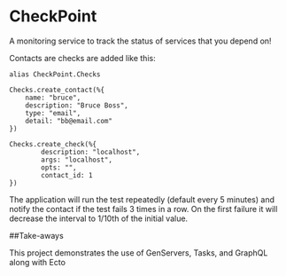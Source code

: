 # CheckPoint

A monitoring service to track the status of services that you depend on!

Contacts are checks are added like this:

```
alias CheckPoint.Checks

Checks.create_contact(%{
    name: "bruce",
    description: "Bruce Boss",
    type: "email",
    detail: "bb@email.com"
})

Checks.create_check(%{
        description: "localhost",
        args: "localhost",
        opts: "",
        contact_id: 1
})
```

The application will run the test repeatedly (default every 5 minutes) and
notify the contact if the test fails 3 times in a row.  On the first failure
it will decrease the interval to 1/10th of the initial value.

##Take-aways

This project demonstrates the use of GenServers, Tasks, and GraphQL along with Ecto

